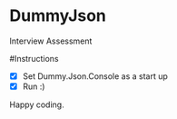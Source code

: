 # DummyJson
Interview Assessment

#Instructions
- [X] Set Dummy.Json.Console as a start up
- [X] Run :)

Happy coding.
